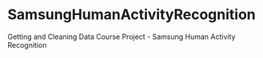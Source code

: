 # SamsungHumanActivityRecognition
Getting and Cleaning Data Course Project - Samsung Human Activity Recognition
